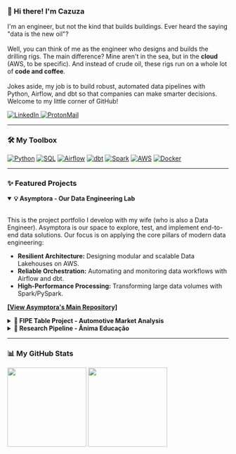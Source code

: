 ### 👋 Hi there! I'm Cazuza

<p align="left">
  I'm an engineer, but not the kind that builds buildings. Ever heard the saying "data is the new oil"?
  <br/><br/>
  Well, you can think of me as the engineer who designs and builds the drilling rigs. The main difference? Mine aren't in the sea, but in the <strong>cloud</strong> (AWS, to be specific). And instead of crude oil, these rigs run on a whole lot of <strong>code and coffee</strong>.
  <br/><br/>
  Jokes aside, my job is to build robust, automated data pipelines with Python, Airflow, and dbt so that companies can make smarter decisions. Welcome to my little corner of GitHub!
</p>

<p align="left">
  <a href="https://www.linkedin.com/in/higorcazuza/" target="_blank">
    <img src="https://img.shields.io/badge/LinkedIn-0077B5?style=for-the-badge&logo=linkedin&logoColor=white" alt="LinkedIn"/>
  </a>
 <a href="mailto:higor@protonmail.com" target="_blank">
  <img src="https://img.shields.io/badge/ProtonMail-8B89CC?style=for-the-badge&logo=protonmail&logoColor=white" alt="ProtonMail"/>
</a>
  </a>
</p>

---

### 🛠️ My Toolbox

<p align="left">
  <a href="#"><img src="https://img.shields.io/badge/Python-3776AB?style=for-the-badge&logo=python&logoColor=white" alt="Python"/></a>
  <a href="#"><img src="https://img.shields.io/badge/SQL-4479A1?style=for-the-badge&logo=postgresql&logoColor=white" alt="SQL"/></a>
  <a href="#"><img src="https://img.shields.io/badge/Apache_Airflow-017CEE?style=for-the-badge&logo=Apache-Airflow&logoColor=white" alt="Airflow"/></a>
  <a href="#"><img src="https://img.shields.io/badge/dbt-FF694B?style=for-the-badge&logo=dbt&logoColor=white" alt="dbt"/></a>
  <a href="#"><img src="https://img.shields.io/badge/Apache_Spark-E25A1C?style=for-the-badge&logo=apache-spark&logoColor=white" alt="Spark"/></a>
  <a href="#"><img src="https://img.shields.io/badge/AWS-232F3E?style=for-the-badge&logo=amazon-aws&logoColor=white" alt="AWS"/></a>
  <a href="#"><img src="https://img.shields.io/badge/Docker-2496ED?style=for-the-badge&logo=docker&logoColor=white" alt="Docker"/></a>
</p>

---

### ✨ Featured Projects

<details open>
  <summary><strong>💡 Asymptora - Our Data Engineering Lab</strong></summary>
  <br/>
  <p>This is the project portfolio I develop with my wife (who is also a Data Engineer). Asymptora is our space to explore, test, and implement end-to-end data solutions. Our focus is on applying the core pillars of modern data engineering:</p>
  <ul>
    <li><strong>Resilient Architecture:</strong> Designing modular and scalable Data Lakehouses on AWS.</li>
    <li><strong>Reliable Orchestration:</strong> Automating and monitoring data workflows with Airflow and dbt.</li>
    <li><strong>High-Performance Processing:</strong> Transforming large data volumes with Spark/PySpark.</li>
  </ul>
  <p><a href="https://github.com/Asymptora"><strong>[View Asymptora's Main Repository]</strong></a></p>
</details>

<details>
  <summary><strong>🚗 FIPE Table Project - Automotive Market Analysis</strong></summary>
  <br/>
  <p>A data pipeline that extracts, processes, and stores updated data from the FIPE Table (a Brazilian standard for vehicle prices), delivering metrics for price trend analysis and supporting buy/sell decisions in the auto sector.</p>
  <p><em><strong>Tech Stack:</strong> Python, AWS Lambda, S3, SQL, Airflow.</em></p>
  <p><a href="YOUR_FIPE_PROJECT_URL"><strong>[View Repository]</strong></a></p>
</details>

<details>
  <summary><strong>🔬 Research Pipeline - Ânima Educação</strong></summary>
  <br/>
  <p>Responsible for architecting the data pipeline for a research project on Female Entrepreneurship, ensuring data collection, cleaning, and availability for strategic statistical analysis of the results.</p>
  <p><em><strong>Tech Stack:</strong> Python, Pandas, dbt, PostgreSQL.</em></p>
  <p><a href="YOUR_ANIMA_PROJECT_URL"><strong>[View Repository]</strong></a></p>
</details>

---

### 📊 My GitHub Stats

<p align="">
  <img height="180em" src="https://github-readme-stats.vercel.app/api?username=higorcazuza81&show_icons=true&include_all_commits=true&count_private=true&bg_color=1A1B27&title_color=FFCA28&text_color=EAEAEA&icon_color=FFCA28&border_color=30363d"/>
  <img height="180em" src="https://github-readme-stats.vercel.app/api/top-langs/?username=higorcazuza81&layout=compact&langs_count=7&bg_color=1A1B27&title_color=FFCA28&text_color=EAEAEA&border_color=30363d"/>
</p>
